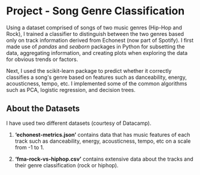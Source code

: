 # Project - Song Genre Classification

Using a dataset comprised of songs of two music genres (Hip-Hop and Rock), I trained a classifier to distinguish between the two genres based only on track information derived from Echonest (now part of Spotify). I first made use of *pandas* and *seaborn* packages in Python for subsetting the data, aggregating information, and creating plots when exploring the data for obvious trends or factors. 

Next, I used the scikit-learn package to predict whether it correctly classifies a song's genre based on features such as danceability, energy, acousticness, tempo, etc. I implemented some of the common algorithms such as PCA, logistic regression, and decision trees.

## About the Datasets
I have used two different datasets (courtesy of Datacamp).

1. **‘echonest-metrics.json’** contains data that has music features of each track such as danceability, energy, acousticness, tempo, etc on a scale from -1 to 1.  

2. **‘fma-rock-vs-hiphop.csv’** contains extensive data about the tracks and their genre classification (rock or hiphop).

